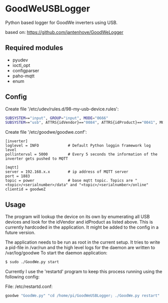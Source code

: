 # GoodWeUSBLogger
Python based logger for GoodWe inverters using USB.

based on: https://github.com/jantenhove/GoodWeLogger

## Required modules

* pyudev
* ioctl_opt
* configparser
* paho-mqtt
* enum

## Config

Create file '/etc/udev/rules.d/98-my-usb-device.rules':

```bash
SUBSYSTEM=="input", GROUP="input", MODE="0666"
SUBSYSTEM=="usb", ATTRS{idVendor}=="0084", ATTRS{idProduct}=="0041", MODE="0666", GROUP="plugdev"
```

Create file '/etc/goodwe/goodwe.conf':

```
[inverter]
loglevel = INFO 			# Default Python loggin framework log level
pollinterval = 5000			# Every 5 seconds the information of the inverter gets pushed to MQTT

[mqtt]
server = 192.168.x.x		# ip address of MQTT server
port = 1883
topic = power				# base mqtt topic. Topics are "<topic>/<serialnumber>/data" and "<topic>/<serialnumber>/online"
clientid = goodweZ
```

## Usage

The program will lookup the device on its own by enumerating all USB devices and look for the idVendor and idProduct as listed above.
This is currently hardcoded in the application. It might be added to the config in a future version.

The application needs to be run as root in the current setup. It tries to write a pid-file in /var/run and the high level logs for the daemon are written to /var/log/goodwe
To start the daemon application:

```bash
$ sudo ./GoodWe.py start
```

Currently I use the 'restartd' program to keep this process running using the following config:

File: /etc/restartd.conf:

```bash
goodwe "GoodWe.py" "cd /home/pi/GoodWeUSBLogger; ./GoodWe.py restart"
```